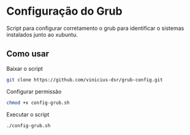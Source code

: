 # Configuração do Grub

Script para configurar corretamento o grub para identificar o sistemas instalados junto ao xubuntu.

## Como usar


Baixar o script
```bash
git clone https://github.com/vinicius-dsr/grub-config.git
```

Configurar permissão
```bash
chmod +x config-grub.sh
```

Executar o script
```bash
./config-grub.sh
```
